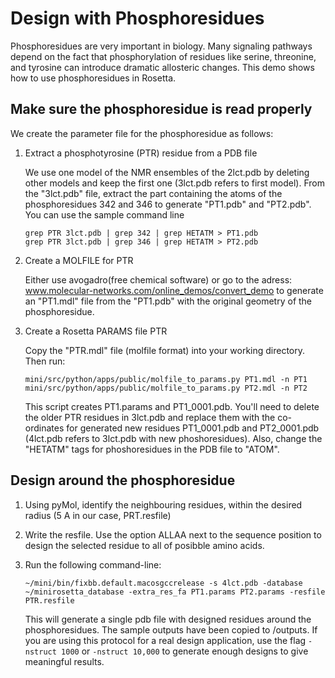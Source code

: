 Design with Phosphoresidues
===========================

Phosphoresidues are very important in biology.  Many signaling pathways depend 
on the fact that phosphorylation of residues like serine, threonine, and 
tyrosine can introduce dramatic allosteric changes.  This demo shows how to 
use phosphoresidues in Rosetta.

Make sure the phosphoresidue is read properly
---------------------------------------------

We create the parameter file for the phosphoresidue as follows:

1.  Extract a phosphotyrosine (PTR) residue from a PDB file

    We use one model of the NMR ensembles of the 2lct.pdb by deleting other 
    models and keep the first one (3lct.pdb refers to first model). From the 
    "3lct.pdb" file, extract the part containing the atoms of the 
    phosphoresidues 342 and 346 to generate "PT1.pdb" and "PT2.pdb". You can 
    use the sample command line

        grep PTR 3lct.pdb | grep 342 | grep HETATM > PT1.pdb
        grep PTR 3lct.pdb | grep 346 | grep HETATM > PT2.pdb

2.  Create a MOLFILE for PTR

    Either use avogadro(free chemical software) or go to the adress: 
    www.molecular-networks.com/online_demos/convert_demo to generate an 
    "PT1.mdl" file from the "PT1.pdb" with the original geometry of the 
    phosphoresidue.

3.  Create a Rosetta PARAMS file PTR

    Copy the "PTR.mdl" file (molfile format) into your working directory.  Then 
    run:

        mini/src/python/apps/public/molfile_to_params.py PT1.mdl -n PT1
        mini/src/python/apps/public/molfile_to_params.py PT2.mdl -n PT2

    This script creates PT1.params and PT1_0001.pdb. You'll need to delete the 
    older PTR residues in 3lct.pdb and replace them with the co-ordinates for 
    generated new residues PT1_0001.pdb and PT2_0001.pdb (4lct.pdb refers to 
    3lct.pdb with new phoshoresidues). Also, change the "HETATM" tags for 
    phoshoresidues in the PDB file to "ATOM".

Design around the phosphoresidue
--------------------------------

1.  Using pyMol, identify the neighbouring residues, within the desired radius 
    (5 A in our case, PRT.resfile)

2.  Write the resfile. Use the option ALLAA next to the sequence position to 
    design the selected residue to all of posibble amino acids.

3.  Run the following command-line:

        ~/mini/bin/fixbb.default.macosgccrelease -s 4lct.pdb -database ~/minirosetta_database -extra_res_fa PT1.params PT2.params -resfile PTR.resfile

    This will generate a single pdb file with designed residues around the 
    phosphoresidues. The sample outputs have been copied to /outputs. If you 
    are using this protocol for a real design application, use the flag 
    `-nstruct 1000` or `-nstruct 10,000` to generate enough designs to give 
    meaningful results.



